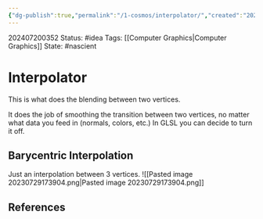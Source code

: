 ```yaml
---
{"dg-publish":true,"permalink":"/1-cosmos/interpolator/","created":"2025-01-22T11:17:14.101-05:00","updated":"2024-07-20T03:52:38.793-04:00"}
---
```


202407200352
Status: #idea
Tags: [[Computer Graphics\|Computer Graphics]]
State: #nascient
# Interpolator

This is what does the blending between two vertices. 

It does the job of smoothing the transition between two vertices, no matter what data you feed in (normals, colors, etc.) In GLSL you can decide to turn it off.

## Barycentric Interpolation
Just an interpolation between 3 vertices.
![[Pasted image 20230729173904.png\|Pasted image 20230729173904.png]]


## References
